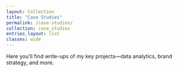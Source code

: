 ```yaml
---
layout: Collection
title: "Case Studies"
permalink: /case-studies/
collection: case_studies
entries_layout: list
classes: wide
---
```


Here you’ll find write-ups of my key projects—data analytics, brand strategy, and more.
